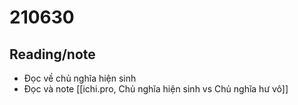 # 210630
## Reading/note
- Đọc về chủ nghĩa hiện sinh
- Đọc và note [[ichi.pro, Chủ nghĩa hiện sinh vs Chủ nghĩa hư vô]]
